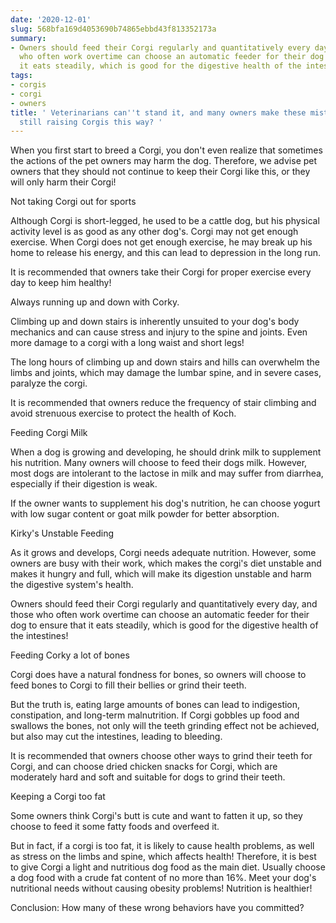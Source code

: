 ```yaml
---
date: '2020-12-01'
slug: 568bfa169d4053690b74865ebbd43f813352173a
summary:
- Owners should feed their Corgi regularly and quantitatively every day, and those
  who often work overtime can choose an automatic feeder for their dog to ensure that
  it eats steadily, which is good for the digestive health of the intestines!
tags:
- corgis
- corgi
- owners
title: ' Veterinarians can''t stand it, and many owners make these mistakes, are you
  still raising Corgis this way? '
---
```


 When you first start to breed a Corgi, you don't even realize that sometimes the actions of the pet owners may harm the dog. Therefore, we advise pet owners that they should not continue to keep their Corgi like this, or they will only harm their Corgi!

Not taking Corgi out for sports

Although Corgi is short-legged, he used to be a cattle dog, but his physical activity level is as good as any other dog's. Corgi may not get enough exercise. When Corgi does not get enough exercise, he may break up his home to release his energy, and this can lead to depression in the long run.

It is recommended that owners take their Corgi for proper exercise every day to keep him healthy!

Always running up and down with Corky.

Climbing up and down stairs is inherently unsuited to your dog's body mechanics and can cause stress and injury to the spine and joints. Even more damage to a corgi with a long waist and short legs!

The long hours of climbing up and down stairs and hills can overwhelm the limbs and joints, which may damage the lumbar spine, and in severe cases, paralyze the corgi.

It is recommended that owners reduce the frequency of stair climbing and avoid strenuous exercise to protect the health of Koch.

Feeding Corgi Milk

When a dog is growing and developing, he should drink milk to supplement his nutrition. Many owners will choose to feed their dogs milk. However, most dogs are intolerant to the lactose in milk and may suffer from diarrhea, especially if their digestion is weak.

If the owner wants to supplement his dog's nutrition, he can choose yogurt with low sugar content or goat milk powder for better absorption.

Kirky's Unstable Feeding

As it grows and develops, Corgi needs adequate nutrition. However, some owners are busy with their work, which makes the corgi's diet unstable and makes it hungry and full, which will make its digestion unstable and harm the digestive system's health.

Owners should feed their Corgi regularly and quantitatively every day, and those who often work overtime can choose an automatic feeder for their dog to ensure that it eats steadily, which is good for the digestive health of the intestines!

Feeding Corky a lot of bones

Corgi does have a natural fondness for bones, so owners will choose to feed bones to Corgi to fill their bellies or grind their teeth.

But the truth is, eating large amounts of bones can lead to indigestion, constipation, and long-term malnutrition. If Corgi gobbles up food and swallows the bones, not only will the teeth grinding effect not be achieved, but also may cut the intestines, leading to bleeding.

It is recommended that owners choose other ways to grind their teeth for Corgi, and can choose dried chicken snacks for Corgi, which are moderately hard and soft and suitable for dogs to grind their teeth.

Keeping a Corgi too fat

Some owners think Corgi's butt is cute and want to fatten it up, so they choose to feed it some fatty foods and overfeed it.

But in fact, if a corgi is too fat, it is likely to cause health problems, as well as stress on the limbs and spine, which affects health! Therefore, it is best to give Corgi a light and nutritious dog food as the main diet. Usually choose a dog food with a crude fat content of no more than 16%. Meet your dog's nutritional needs without causing obesity problems! Nutrition is healthier!

Conclusion: How many of these wrong behaviors have you committed?

 
        